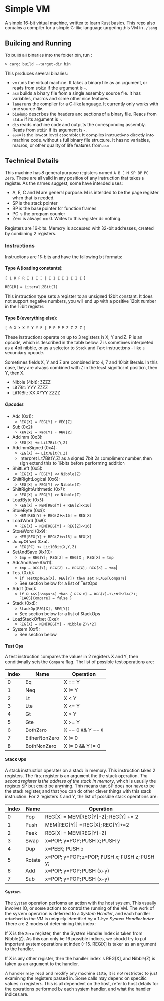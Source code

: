 # Simple VM

A simple 16-bit virtual machine, written to learn Rust basics. This repo also contains a compiler
for a simple C-like language targeting this VM in `./lang`

## Building and Running

To build all binaries into the folder bin, run :
```
> cargo build --target-dir bin
```

This produces several binaries:
* `vm` runs the virtual machine. It takes a binary file as an argument, or reads from `stdin` if the argument is `-`.
* `asm` builds a binary file from a single assembly source file. It has variables, macros and some other nice features.
* `lang` runs the compiler for a C-like language. It currently only works with one source file.
* `bindump` describes the headers and sections of a binary file. Reads from `stdin` if its argument is `-`.
* `dis` reads machine code and outputs the corresponding assembly. Reads from `stdin` if its argument is `-`.
* `asm0` is the lowest level assembler. It compiles instructions directly into machine code, without a full binary file structure. It has no variables, macros, or other quality of life features from `asm`

## Technical Details

This machine has 8 general purpose registers named `A B C M SP BP PC Zero`.
These are all valid in any position of any instruction that takes a register.
As the names suggest, some have intended uses:

* A, B, C and M are general purpose. M is intended to be the page register
when that is needed.
* SP is the stack pointer
* BP is the base pointer for function frames
* PC is the program counter
* Zero is always == 0. Writes to this register do nothing.

Registers are 16-bits. Memory is accessed with 32-bit addresses, created by combining 2 registers.

### Instructions 

Instructions are 16-bits and have the following bit formats:

#### Type A (loading constants):
` [ 1 R R R I I I I | I I I I I I I I ] `

`REG[R] = Literal12Bit(I)`

This instruction type sets a register to an unsigned 12bit constant.
It does not support negative numbers, you will end up with a positive 
12bit number in the 16bit register.

#### Type B (everything else):
` [ 0 X X X Y Y Y P | P P P P Z Z Z Z ] `

These instructions operate on up to 3 registers in X, Y and Z. P is an
opcode, which is described in the table below. Z is sometimes interpreted as
a 4bit nibble, or as a selector to `Stack` and `Test` instructions - like a 
secondary opcode.

Sometimes fields X, Y and Z are combined into 4, 7 and 10 bit literals.
In this case, they are always combined with Z in the least significant 
position, then Y, then X.

* Nibble (4bit): ZZZZ
* Lit7Bit: YYY ZZZZ
* Lit10Bit: XX XYYY ZZZZ

##### Opcodes
* Add (0x1):
  - `REG[X] = REG[Y] + REG[Z]`
* Sub (0x2):
  - `REG[X] = REG[Y] - REG[Z]`
* AddImm (0x3):
  - `REG[X] += Lit7Bit(Y,Z)`
* AddImmSigned (0x4): 
  - `REG[X] += Lit7Bit(Y,Z)`
  - Interpret Lit7Bit(Y,Z) as a signed 7bit 2s compliment number, then sign extend this to 16bits before performing addition
* ShiftLeft (0x5):
  - `REG[X] = REG[Y] << Nibble(Z)`
* ShiftRightLogical (0x6):
  - `REG[X] = REG[Y] >> Nibble(Z)`
* ShiftRightArithmetic (0x7): 
  - `REG[X] = REG[Y] >> Nibble(Z)`
* LoadByte (0x8): 
  - `REG[X] = MEM[REG[Y] + REG[Z]<<16]`
* StoreByte (0x9): 
  - `MEM[REG[Y] + REG(Z)<<16] = REG[X]`
* LoadWord (0x8): 
  - `REG[X] = MEM[REG[Y] + REG[Z]<<16]`
* StoreWord (0x9): 
  - `MEM[REG[Y] + REG(Z)<<16] = REG[X]`
* JumpOffset (0xa): 
  - `REG[PC] += Lit10Bit(X,Y,Z)`
* SetAndSave (0x10):
  - `tmp = REG[Y]; REG[Z] = REG[X]; REG[X] = tmp`
* AddAndSave (0x11):
  - `tmp = REG[Y]; REG[Z] += REG[X]; REG[X] = tmp`|
* Test (0xb):
  - `if TestOp(REG[X], REG[Y]) then set FLAGS[Compare]`
  - See section below for a list of TestOps
* AddIf (0xc): 
  - `if FLAGS[Compare] then { REG[X] = REG[Y]+2\*Nibble(Z); FLAGS[Compare] = false }`
* Stack (0xd): 
  - `StackOp(REG[X], REG[Y])`
  - See section below for a list of StackOps
* LoadStackOffset (0xe): 
  - `REG[X] = MEM[REG[Y] - Nibble(Z)\*2]`
* System (0xf):
  - See section below
 
#### Test Ops

A test instruction compares the values in 2 registers X and Y, then 
conditionally sets the `Compare` flag. 
The list of possible test operations are:

|Index  |Name       | Operation                 |
|-------|-----------|---------------------------|
|      0| Eq | X == Y |
|      1| Neq | X != Y | 
|      2| Lt | X < Y |
|      3| Lte | X <= Y |
|      4| Gt | X > Y |
|      5| Gte | X >= Y |
|      6| BothZero | X == 0 && Y == 0 |
|      7| EitherNonZero | X != 0 || Y != 0|
|      8| BothNonZero | X != 0 && Y != 0 |

#### Stack Ops

A stack instruction operates on a stack in memory. This instruction takes 2 registers.
The first register is an argument the the stack operation. _The second register is the 
address of the stack in memory_, which is usually the register SP but could be anything.
This means that SP does not have to be the stack register, and that you can do other clever things
with this stack instruction.
For 2 registers X and Y, the list of possible stack operations are:

|Index  |Name       | Operation                 |
|-------|-----------|---------------------------|
|      0| Pop | REG[X] = MEM[REG[Y]-2]; REG[Y] += 2 |
|      1| Push | MEM[REG[Y]] = REG[X]; REG[Y]+=2 | 
|      2| Peek | REG[X] = MEM[REG[Y]-2] |
|      3| Swap | x=POP; y=POP; PUSH x; PUSH y |
|      4| Dup | x=PEEK; PUSH x |
|      5| Rotate | x=POP; y=POP; z=POP; PUSH x; PUSH z; PUSH y; |
|      6| Add | x=POP; y=POP; PUSH (x+y) |
|      7| Sub | x=POP; y=POP; PUSH (x-y) |

#### System

The `System` operation performs an action with the host system. This usually involves IO,
or some actions to control the running of the VM. The work of the system operation is 
deferred to a _System Handler_, and each handler attached to the VM is uniquely identified by
a 1-bye _System Handler Index_. There are 2 modes of determining this index:

If X is the `Zero` register, then the System Handler Index is taken from Nibble(Z). As
this can only be 16 possible indices, we should try to put important system operations
at index 0-15. REG[X] is taken as an argument to the handler.

If X is any other register, then the handler index is REG[X], and Nibble(Z) is taken
as an argument to the handler.

A handler may read and modify any machine state, it is not restricted to just
examining the registers passed in. Some calls may depend on specific values in
registers. This is all dependent on the host, refer to host details for the 
operations performed by each system handler, and what the handler indices are.

